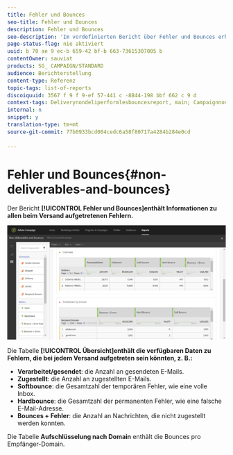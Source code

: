 ```yaml
---
title: Fehler und Bounces
seo-title: Fehler und Bounces
description: Fehler und Bounces
seo-description: 'Im vordefinierten Bericht über Fehler und Bounces erhalten Sie Informationen zu Fehlern, die während des Versands aufgetreten sind. '
page-status-flag: nie aktiviert
uuid: b 70 ae 9 ec-b 659-42 bf-b 663-73615307005 b
contentOwner: sauviat
products: SG_ CAMPAIGN/STANDARD
audience: Berichterstellung
content-type: Referenz
topic-tags: list-of-reports
discoiquuid: 3567 f 9 f 9-ef 57-441 c -8844-198 bbf 662 c 9 d
context-tags: Deliverynondeliperformlesbouncesreport, main; Campaignnondeliperformlesbouncesreport, main; Programnondeliperformlesbouncesreport, main
internal: n
snippet: y
translation-type: tm+mt
source-git-commit: 77b0933bcd004cedc6a58f80717a4284b284e0cd

---
```



# Fehler und Bounces{#non-deliverables-and-bounces}

Der Bericht **[!UICONTROL Fehler und Bounces]enthält Informationen zu allen beim Versand aufgetretenen Fehlern.**

![](assets/delivery_reports_7.png)

Die Tabelle **[!UICONTROL Übersicht]enthält die verfügbaren Daten zu Fehlern, die bei jedem Versand aufgetreten sein könnten, z. B.:**

* **Verarbeitet/gesendet**: die Anzahl an gesendeten E-Mails.
* **Zugestellt**: die Anzahl an zugestellten E-Mails.
* **Softbounce**: die Gesamtzahl der temporären Fehler, wie eine volle Inbox.
* **Hardbounce**: die Gesamtzahl der permanenten Fehler, wie eine falsche E-Mail-Adresse.
* **Bounces + Fehler**: die Anzahl an Nachrichten, die nicht zugestellt werden konnten.

Die Tabelle **Aufschlüsselung nach Domain** enthält die Bounces pro Empfänger-Domain.

